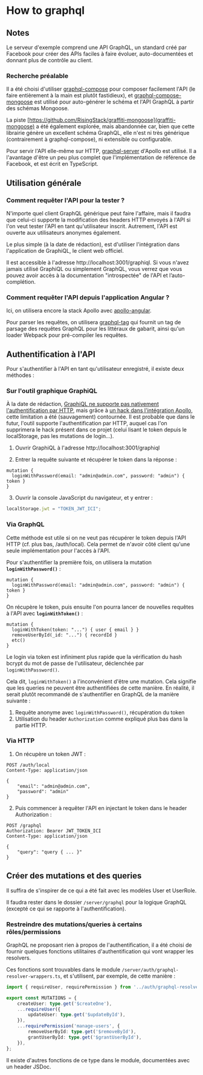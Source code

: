 # How to graphql

## Notes

Le serveur d'exemple comprend une API GraphQL,  un standard créé par Facebook pour créer des APIs faciles à faire évoluer, auto-documentées et donnant plus de contrôle au client.

### Recherche préalable

Il a été choisi d'utiliser [graphql-compose](https://github.com/nodkz/graphql-compose) pour composer facilement l'API (le faire entièrement à la main est plutôt fastidieux), et [graphql-compose-mongoose](https://github.com/nodkz/graphql-compose-mongoose) est utilisé pour auto-générer le schéma et l'API GraphQL à partir des schémas Mongoose.

La piste [https://github.com/RisingStack/graffiti-mongoose](graffiti-mongoose) a été également explorée, mais abandonnée car, bien que cette librairie génère un excellent schéma GraphQL, elle n'est ni très générique (contrairement à graphql-compose), ni extensible ou configurable.

Pour servir l'API elle-même sur HTTP, [graphql-server](https://github.com/apollographql/graphql-server) d'Apollo est utilisé. Il a l'avantage d'être un peu plus complet que l'implémentation de référence de Facebook, et est écrit en TypeScript.

## Utilisation générale

### Comment requêter l'API pour la tester ?

N'importe quel client GraphQL générique peut faire l'affaire, mais il faudra que celui-ci supporte la modification des headers HTTP envoyés à l'API si l'on veut tester l'API en tant qu'utilisateur inscrit. Autrement, l'API est ouverte aux utilisateurs anonymes également.

Le plus simple (à la date de rédaction), est d'utiliser l'intégration dans l'application de GraphiQL, le client web officiel.

Il est accessible à l'adresse http://localhost:3001/graphiql. Si vous n'avez jamais utilisé GraphiQL ou simplement GraphQL, vous verrez que vous pouvez avoir accès à la documentation "introspectée" de l'API et l’auto-complétion.

### Comment requêter l'API depuis l'application Angular ?

Ici, on utilisera encore la stack Apollo avec [apollo-angular](https://github.com/apollographql/apollo-angular).

Pour parser les requêtes, on utilisera [graphql-tag](https://github.com/apollographql/graphql-tag) qui fournit un tag de parsage des requêtes GraphQL pour les littéraux de gabarit, ainsi qu'un loader Webpack pour pré-compiler les requêtes.

## Authentification à l'API

Pour s'authentifier à l'API en tant qu'utilisateur enregistré, il existe deux méthodes :

### Sur l'outil graphique GraphiQL

À la date de rédaction, [GraphiQL ne supporte pas nativement l'authentification par HTTP](https://github.com/graphql/graphiql/issues/59), mais grâce à [un hack dans l'intégration Apollo](https://github.com/apollographql/graphql-server/pull/133), cette limitation a été (sauvagement) contournée. Il est probable que dans le futur, l'outil supporte l'authentification par HTTP, auquel cas l'on supprimera le hack présent dans ce projet (celui lisant le token depuis le localStorage, pas les mutations de login...).

1) Ouvrir GraphiQL à l'adresse http://localhost:3001/graphiql

2) Entrer la requête suivante et récupérer le token dans la réponse :

```
mutation {
  loginWithPassword(email: "admin@admin.com", password: "admin") { token }
}
```

3) Ouvrir la console JavaScript du navigateur, et y entrer :

```js
localStorage.jwt = "TOKEN_JWT_ICI";
```

### Via GraphQL

Cette méthode est utile si on ne veut pas récupérer le token depuis l'API HTTP (cf. plus bas, /auth/local). Cela permet de n'avoir côté client qu'une seule implémentation pour l'accès à l'API.

Pour s'authentifier la première fois, on utilisera la mutation **`loginWithPassword()`** :

```
mutation {
  loginWithPassword(email: "admin@admin.com", password: "admin") { token }
}
```

On récupère le token, puis ensuite l'on pourra lancer de nouvelles requêtes à l'API avec **`loginWithToken()`** :

```
mutation {
  loginWithToken(token: "...") { user { email } }
  removeUserById(_id: "...") { recordId }
  etc()
}
```

Le login via token est infiniment plus rapide que la vérification du hash bcrypt du mot de passe de l'utilisateur, déclenchée par `loginWithPassword()`.

Cela dit, `loginWithToken()` a l'inconvénient d'être une mutation. Cela signifie que les queries ne peuvent être authentifiées de cette manière. En réalité, il serait plutôt recommandé de s'authentifier en GraphQL de la manière suivante :

1) Requête anonyme avec `loginWithPassword()`, récupération du token
2) Utilisation du header `Authorization` comme expliqué plus bas dans la partie HTTP.

### Via HTTP

1) On récupère un token JWT :

```
POST /auth/local
Content-Type: application/json

{
    "email": "admin@admin.com",
    "password": "admin"
}
```

2) Puis commencer à requêter l'API en injectant le token dans le header Authorization :

```
POST /graphql
Authorization: Bearer JWT_TOKEN_ICI
Content-Type: application/json

{
	"query": "query { ... }"
}
```

## Créer des mutations et des queries

Il suffira de s'inspirer de ce qui a été fait avec les modèles User et UserRole.

Il faudra rester dans le dossier `/server/graphql` pour la logique GraphQL (excepté ce qui se rapporte à l'authentification).

### Restreindre des mutations/queries à certains rôles/permissions

GraphQL ne proposant rien à propos de l'authentification, il a été choisi de fournir quelques fonctions utilitaires d'authentification qui vont wrapper les resolvers.

Ces fonctions sont trouvables dans le module `/server/auth/graphql-resolver-wrappers.ts`, et s'utilisent, par exemple, de cette manière :

```ts
import { requireUser, requirePermission } from '../auth/graphql-resolver-wrappers';

export const MUTATIONS = {
    createUser: type.get('$createOne'),
    ...requireUser({
        updateUser: type.get('$updateById'),
    }),
    ...requirePermission('manage-users', {
        removeUserById: type.get('$removeById'),
        grantUserById: type.get('$grantUserById'),
    }),
};
```

Il existe d'autres fonctions de ce type dans le module, documentées avec un header JSDoc.
